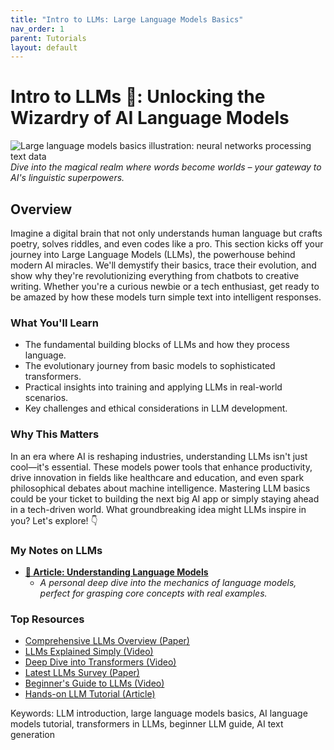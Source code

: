 ```yaml
---
title: "Intro to LLMs: Large Language Models Basics"
nav_order: 1
parent: Tutorials
layout: default
---
```


# Intro to LLMs 🧠: Unlocking the Wizardry of AI Language Models

![Large language models basics illustration: neural networks processing text data](https://github.com/user-attachments/assets/neural-language-model-illustration.png)
*Dive into the magical realm where words become worlds – your gateway to AI's linguistic superpowers.*

## Overview
Imagine a digital brain that not only understands human language but crafts poetry, solves riddles, and even codes like a pro. This section kicks off your journey into Large Language Models (LLMs), the powerhouse behind modern AI miracles. We'll demystify their basics, trace their evolution, and show why they're revolutionizing everything from chatbots to creative writing. Whether you're a curious newbie or a tech enthusiast, get ready to be amazed by how these models turn simple text into intelligent responses.

### What You'll Learn
- The fundamental building blocks of LLMs and how they process language.
- The evolutionary journey from basic models to sophisticated transformers.
- Practical insights into training and applying LLMs in real-world scenarios.
- Key challenges and ethical considerations in LLM development.

### Why This Matters
In an era where AI is reshaping industries, understanding LLMs isn't just cool—it's essential. These models power tools that enhance productivity, drive innovation in fields like healthcare and education, and even spark philosophical debates about machine intelligence. Mastering LLM basics could be your ticket to building the next big AI app or simply staying ahead in a tech-driven world. What groundbreaking idea might LLMs inspire in you? Let's explore! 👇

### My Notes on LLMs
- **[📄 Article: Understanding Language Models](https://medium.com/@mshojaei77/1ac0e05ca1f3)**
  - *A personal deep dive into the mechanics of language models, perfect for grasping core concepts with real examples.*

### Top Resources
- [Comprehensive LLMs Overview (Paper)](https://arxiv.org/pdf/2307.06435)
- [LLMs Explained Simply (Video)](https://www.youtube.com/watch?v=LPZh9BOjkQs)
- [Deep Dive into Transformers (Video)](https://www.youtube.com/watch?v=7xTGNNLPyMI)
- [Latest LLMs Survey (Paper)](https://arxiv.org/abs/2402.06196)
- [Beginner's Guide to LLMs (Video)](https://www.youtube.com/watch?v=zjkBMFhNj_g)
- [Hands-on LLM Tutorial (Article)](https://towardsdatascience.com/a-beginners-guide-to-large-language-models-llms-8f1f5d7d5661)

Keywords: LLM introduction, large language models basics, AI language models tutorial, transformers in LLMs, beginner LLM guide, AI text generation
